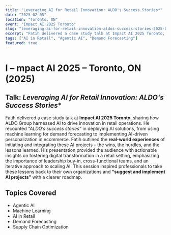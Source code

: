 ```yaml
---
title: "Leveraging AI for Retail Innovation: ALDO's Success Stories*"
date: "2025-02-05"
location: "Toronto, ON"
event: "Impact AI 2025 Toronto"
slug: "leveraging-ai-for-retail-innovation-aldos-success-stories-2025-02"
excerpt: "Fatih delivered a case study talk at Impact AI 2025 Toronto, sharing how ALDO Group harnessed AI to drive innovation in retail operations. "
tags: ["AI in Retail", "Agentic AI", "Demand Forecasting"]
featured: true
---
```


# I – mpact AI 2025 – Toronto, ON (2025)

## Talk: *Leveraging AI for Retail Innovation: ALDO's Success Stories**
Fatih delivered a case study talk at **Impact AI 2025 Toronto**, sharing how ALDO Group harnessed AI to drive innovation in retail operations. He recounted *“ALDO’s success stories”* in deploying AI solutions, from using machine learning for demand forecasting to implementing AI-driven personalization in ecommerce. Fatih outlined the **real-world experiences** of initiating and integrating these AI projects – the wins, the hurdles, and the lessons learned. His presentation provided the audience with actionable insights on fostering digital transformation in a retail setting, emphasizing the importance of leadership buy-in, cross-functional teams, and an iterative approach to scaling AI. This session inspired professionals to take these lessons back to their own organizations and **“suggest and implement AI projects”** with a clearer roadmap.


## Topics Covered

- Agentic AI
- Machine Learning
- AI in Retail
- Demand Forecasting
- Supply Chain Optimization

